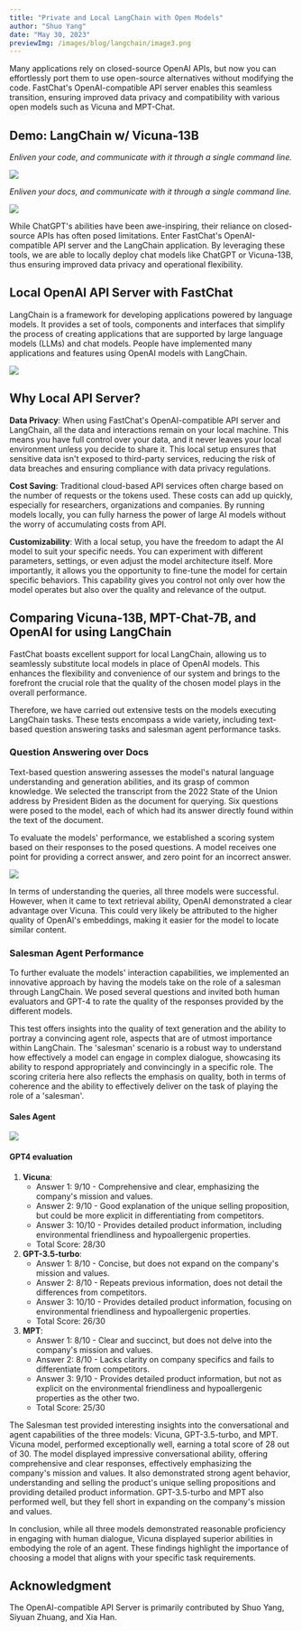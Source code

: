```yaml
---
title: "Private and Local LangChain with Open Models"
author: "Shuo Yang"
date: "May 30, 2023"
previewImg: /images/blog/langchain/image3.png
---
```



Many applications rely on closed-source OpenAI APIs, but now you can effortlessly port them to use open-source alternatives without modifying the code. FastChat's OpenAI-compatible API server enables this seamless transition, ensuring improved data privacy and compatibility with various open models such as Vicuna and MPT-Chat.


## **Demo: LangChain w/ Vicuna-13B**

_Enliven your code, and communicate with it through a single command line._


<img src="/images/blog/langchain/image1.png" style="display:block; margin-top: auto; margin-left: auto; margin-right: auto; margin-bottom: auto;"></img>


_Enliven your docs, and communicate with it through a single command line._


<img src="/images/blog/langchain/image5.png" style="display:block; margin-top: auto; margin-left: auto; margin-right: auto; margin-bottom: auto;"></img>


While ChatGPT's abilities have been awe-inspiring, their reliance on closed-source APIs has often posed limitations. Enter FastChat's OpenAI-compatible API server and the LangChain application. By leveraging these tools, we are able to locally deploy chat models like ChatGPT or Vicuna-13B, thus ensuring improved data privacy and operational flexibility.


## **Local OpenAI API Server with FastChat**

LangChain is a framework for developing applications powered by language models. It provides a set of tools, components and interfaces that simplify the process of creating applications that are supported by large language models (LLMs) and chat models. People have implemented many applications and features using OpenAI models with LangChain.


<img src="/images/blog/langchain/image3.png" style="display:block; margin-top: auto; margin-left: auto; margin-right: auto; margin-bottom: auto;"></img>



## **Why Local API Server?**

**Data Privacy**: When using FastChat's OpenAI-compatible API server and LangChain, all the data and interactions remain on your local machine. This means you have full control over your data, and it never leaves your local environment unless you decide to share it. This local setup ensures that sensitive data isn't exposed to third-party services, reducing the risk of data breaches and ensuring compliance with data privacy regulations.

**Cost Saving**: Traditional cloud-based API services often charge based on the number of requests or the tokens used. These costs can add up quickly, especially for researchers, organizations and companies. By running models locally, you can fully harness the power of large AI models without the worry of accumulating costs from API.

**Customizability**: With a local setup, you have the freedom to adapt the AI model to suit your specific needs. You can experiment with different parameters, settings, or even adjust the model architecture itself. More importantly, it allows you the opportunity to fine-tune the model for certain specific behaviors. This capability gives you control not only over how the model operates but also over the quality and relevance of the output.


## **Comparing Vicuna-13B, MPT-Chat-7B, and OpenAI for using LangChain**

FastChat boasts excellent support for local LangChain, allowing us to seamlessly substitute local models in place of OpenAI models. This enhances the flexibility and convenience of our system and brings to the forefront the crucial role that the quality of the chosen model plays in the overall performance.

Therefore, we have carried out extensive tests on the models executing LangChain tasks. These tests encompass a wide variety, including text-based question answering tasks and salesman agent performance tasks.


### Question Answering over Docs

 

Text-based question answering assesses the model's natural language understanding and generation abilities, and its grasp of common knowledge. We selected the transcript from the 2022 State of the Union address by President Biden as the document for querying. Six questions were posed to the model, each of which had its answer directly found within the text of the document. 

To evaluate the models' performance, we established a scoring system based on their responses to the posed questions. A model receives one point for providing a correct answer, and zero point for an incorrect answer.


<img src="/images/blog/langchain/image2.png" style="display:block; margin-top: auto; margin-left: auto; margin-right: auto; margin-bottom: auto;"></img>


In terms of understanding the queries, all three models were successful. However, when it came to text retrieval ability, OpenAI demonstrated a clear advantage over Vicuna. This could very likely be attributed to the higher quality of OpenAI's embeddings, making it easier for the model to locate similar content.


### Salesman Agent Performance

To further evaluate the models' interaction capabilities, we implemented an innovative approach by having the models take on the role of a salesman through LangChain. We posed several questions and invited both human evaluators and GPT-4 to rate the quality of the responses provided by the different models.

This test offers insights into the quality of text generation and the ability to portray a convincing agent role, aspects that are of utmost importance within LangChain. The 'salesman' scenario is a robust way to understand how effectively a model can engage in complex dialogue, showcasing its ability to respond appropriately and convincingly in a specific role. The scoring criteria here also reflects the emphasis on quality, both in terms of coherence and the ability to effectively deliver on the task of playing the role of a 'salesman'.


#### Sales Agent

<img src="/images/blog/langchain/image4.png" style="display:block; margin-top: auto; margin-left: auto; margin-right: auto; margin-bottom: auto;"></img>

#### GPT4 evaluation



1. **Vicuna**:
    * Answer 1: 9/10 - Comprehensive and clear, emphasizing the company's mission and values.
    * Answer 2: 9/10 - Good explanation of the unique selling proposition, but could be more explicit in differentiating from competitors.
    * Answer 3: 10/10 - Provides detailed product information, including environmental friendliness and hypoallergenic properties.
    * Total Score: 28/30
2. **GPT-3.5-turbo**:
    * Answer 1: 8/10 - Concise, but does not expand on the company's mission and values.
    * Answer 2: 8/10 - Repeats previous information, does not detail the differences from competitors.
    * Answer 3: 10/10 - Provides detailed product information, focusing on environmental friendliness and hypoallergenic properties.
    * Total Score: 26/30
3. **MPT**:
    * Answer 1: 8/10 - Clear and succinct, but does not delve into the company's mission and values.
    * Answer 2: 8/10 - Lacks clarity on company specifics and fails to differentiate from competitors.
    * Answer 3: 9/10 - Provides detailed product information, but not as explicit on the environmental friendliness and hypoallergenic properties as the other two.
    * Total Score: 25/30

The Salesman test provided interesting insights into the conversational and agent capabilities of the three models: Vicuna, GPT-3.5-turbo, and MPT. Vicuna model, performed exceptionally well, earning a total score of 28 out of 30. The model displayed impressive conversational ability, offering comprehensive and clear responses, effectively emphasizing the company's mission and values. It also demonstrated strong agent behavior, understanding and selling the product's unique selling propositions and providing detailed product information. GPT-3.5-turbo and MPT also performed well, but they fell short in expanding on the company's mission and values.

In conclusion, while all three models demonstrated reasonable proficiency in engaging with human dialogue, Vicuna displayed superior abilities in embodying the role of an agent. These findings highlight the importance of choosing a model that aligns with your specific task requirements.


## **Acknowledgment**

The OpenAI-compatible API Server is primarily contributed by Shuo Yang, Siyuan Zhuang, and Xia Han.